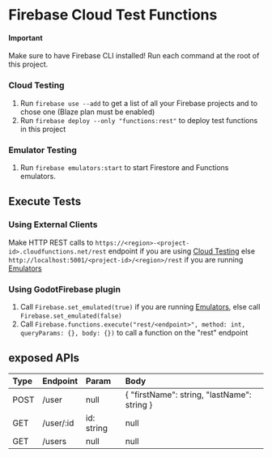 # Firebase Cloud Test Functions

#### Important  
Make sure to have Firebase CLI installed! Run each command at the root of this project.

### Cloud Testing
1. Run `firebase use --add` to get a list of all your Firebase projects and to chose one (Blaze plan must be enabled)  
2. Run `firebase deploy --only "functions:rest"` to deploy test functions in this project  

### Emulator Testing
1. Run `firebase emulators:start` to start Firestore and Functions emulators.

## Execute Tests  
### Using External Clients
Make HTTP REST calls to `https://<region>-<project-id>.cloudfunctions.net/rest` endpoint if you are using [Cloud Testing](#cloud-testing) else `http://localhost:5001/<project-id>/<region>/rest` if you are running [Emulators](#emulator-testing)

### Using GodotFirebase plugin  
1. Call `Firebase.set_emulated(true)` if you are running [Emulators](#emulator-testing), else call `Firebase.set_emulated(false)`  
2. Call `Firebase.functions.execute("rest/<endpoint>", method: int, queryParams: {}, body: {})` to call a function on the "rest" endpoint

## exposed APIs  
| Type | Endpoint | Param | Body |  
|:---|:---|:---|:---|  
| POST | /user | null | { "firstName": string, "lastName": string } |  
| GET | /user/:id | id: string | null |  
| GET | /users | null | null |  
